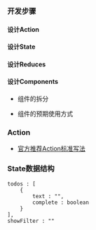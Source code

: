 
### 开发步骤

#### 设计Action
#### 设计State
#### 设计Reduces
#### 设计Components

* 组件的拆分
* 组件的预期使用方式

    <!--Todo Demo-->
    <App>
        <AddTodo onAddTodoClick={handleAddTodoClick}/>
        <TodoList todos={this.state.todos} onTodoListClick={handleTodoListClick}/>
        <TodoFooter onTodoFooterClick={handleTodoFooterClick}/>
    </App>


### Action

* [官方推荐Action标准写法](https://github.com/acdlite/flux-standard-action)


### State数据结构

    todos : [
        {
            text : "",
            complete : boolean
        }
    ],
    showFilter : ""

